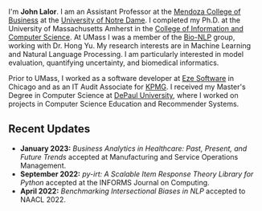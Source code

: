 

I'm **John Lalor**. 
I am an Assistant Professor at the [Mendoza College of Business][mendoza] at the [University of Notre Dame][nd]. 
I completed my Ph.D. at the University of Massachusetts Amherst in the [College of Information and Computer Science][cics]. 
At UMass I was a member of the [Bio-NLP][bionlp] group, working with Dr. Hong Yu. 
My research interests are in Machine Learning and Natural Language Processing. 
I am particularly interested in model evaluation, quantifying uncertainty, and biomedical informatics.

Prior to UMass, I worked as a software developer at [Eze Software][eze] in Chicago and as an IT Audit Associate for [KPMG][kpmg]. 
I received my Master's Degree in Computer Science at [DePaul University][depaul], where I worked on projects in Computer Science Education and Recommender Systems. 



## Recent Updates
<div style="text-align: left">
<ul>
<li>
<strong>January 2023:</strong> <i>Business Analytics in Healthcare: Past, Present, and Future Trends</i> accepted at Manufacturing and Service Operations Management.
</li>
<li>
<strong>September 2022:</strong> <i>py-irt: A Scalable Item Response Theory Library for Python</i> accepted at the INFORMS Journal on Computing.
</li>
<li>
<strong>April 2022:</strong> <i>Benchmarking Intersectional Biases in NLP</i> accepted to NAACL 2022.
</li>
</ul>
</div>





[ball-github]:https://github.com/nd-ball
[acl2021-pedro]: https://irt.pedro.ai
[acl2021]: https://aclanthology.org/2021.acl-long.346/
[amzn-paper]:https://arxiv.org/abs/1910.04196
[jmir2020]:https://www.jmir.org/2021/5/e26354
[amia2018]: ./amia18
[comprehenotes-page]:./ehr
[irt-page]:./irt
[wnut2020]:https://www.aclweb.org/anthology/2020.wnut-1.14/
[emnlp2020]:https://www.aclweb.org/anthology/2020.findings-emnlp.48/
[emnlp2019]:https://www.aclweb.org/anthology/D19-1434/ 
[emnlp2019-github]:https://github.com/jplalor/py-irt
[slmg-arxiv]:https://arxiv.org/abs/1702.08563
[sivl-poster]:/pdf/sivl19_irt.pdf
[cmcl-poster]:/pdf/cmcl19_irt.pdf
[jmir hypo 2019]:https://www.jmir.org/2019/3/e11990/
[jmir2019]:https://www.jmir.org/2019/1/e10793/ 
[jmir2018]:https://www.jmir.org/2018/4/e139/
[nldl2018]:/pdf/lalor_nldl.pdf
[emnlp2018]:https://www.aclweb.org/anthology/D18-1500/ 
[emnlp2018-youtube]:https://www.youtube.com/watch?v=4FZYB-YvV7k
[hcomp2017]:/pdf/cift_hcomp2017.pdf
[amia2017-slides]:/pdf/amia_ehr_2017.pdf
[emnlp2016]:https://www.aclweb.org/anthology/D16-1062/
[louhi2016]:http://www.aclweb.org/anthology/W/W16/W16-6109.pdf
[miller2015sigite]:http://dl.acm.org/citation.cfm?id=2808017
[settle2015sigite]:http://dl.acm.org/citation.cfm?id=2808031
[iticse2015]:http://dl.acm.org/citation.cfm?id=2729094.2742621
[sigcse2015]:http://dl.acm.org/citation.cfm?id=2677235
[cics]:https://cics.umass.edu/
[eze]:http://www.ezesoft.com/
[depaul]:http://www.cdm.depaul.edu/Pages/default.aspx
[nd]:https://www.nd.edu
[kpmg]:http://www.kpmg.com
[mendoza]:https://mendoza.nd.edu
[bionlp]:http://bio-nlp.org/
